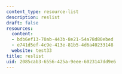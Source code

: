 ```yaml
---
content_type: resource-list
description: reslist
draft: false
resources:
  content:
  - bdb6ef13-70ab-443b-8e21-54a78d80ebed
  - e741d5ef-4c9e-413e-81b5-4d6a40233148
  website: test33
title: reslist
uid: 2085cab3-6556-425a-9eee-6023147dd9e6
---
```

